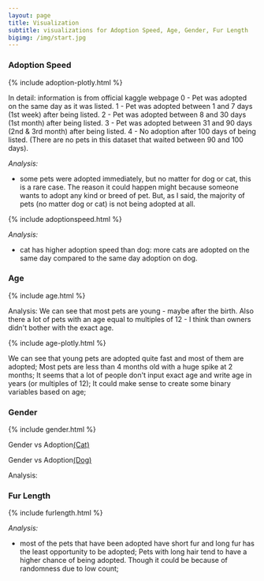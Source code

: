 ```yaml
---
layout: page
title: Visualization
subtitle: visualizations for Adoption Speed, Age, Gender, Fur Length
bigimg: /img/start.jpg
---
```


### Adoption Speed

{% include adoption-plotly.html %}

In detail: information is from official kaggle webpage
0 - Pet was adopted on the same day as it was listed. 
1 - Pet was adopted between 1 and 7 days (1st week) after being listed. 
2 - Pet was adopted between 8 and 30 days (1st month) after being listed. 
3 - Pet was adopted between 31 and 90 days (2nd & 3rd month) after being listed. 
4 - No adoption after 100 days of being listed. (There are no pets in this dataset that waited between 90 and 100 days).

*Analysis:* 
 * some pets were adopted immediately, but no matter for dog or cat, this is a rare case. The reason it could happen might because someone wants to adopt any kind or breed of pet. But, as I said, the majority of pets (no matter dog or cat) is not being adopted at all.
 
{% include adoptionspeed.html %}

*Analysis:* 
 * cat has higher adoption speed than dog: more cats are adopted on the same day compared to the same day adoption on dog.

### Age

{% include age.html %}

Analysis: We can see that most pets are young - maybe after the birth. Also there a lot of pets with an age equal to multiples of 12 - I think than owners didn't bother with the exact age.

{% include age-plotly.html %}

We can see that young pets are adopted quite fast and most of them are adopted; Most pets are less than 4 months old with a huge spike at 2 months; It seems that a lot of people don't input exact age and write age in years (or multiples of 12); It could make sense to create some binary variables based on age;


### Gender

{% include gender.html %}

Gender vs Adoption[(Cat)](https://juew72.github.io/pet-adoptionspeed/gender-cat)

Gender vs Adoption[(Dog)](https://juew72.github.io/pet-adoptionspeed/gender-dog)

Analysis: 


### Fur Length

{% include furlength.html %}

*Analysis:*
 * most of the pets that have been adopted have short fur and long fur has the least opportunity to be adopted; Pets with long hair tend to have a higher chance of being adopted. Though it could be because of randomness due to low count;


